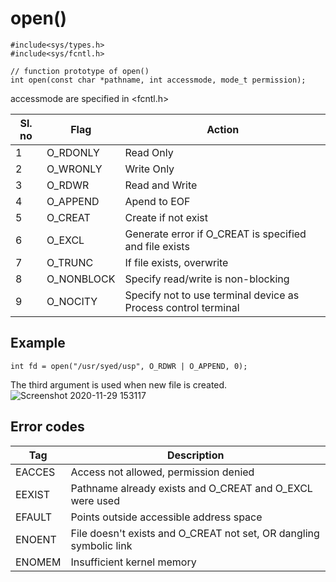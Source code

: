 # open()
```
#include<sys/types.h>
#include<sys/fcntl.h>

// function prototype of open()
int open(const char *pathname, int accessmode, mode_t permission);
```

accessmode are specified in <fcntl.h>

|Sl. no|Flag|Action|
|---|---|---|
|1 | O_RDONLY|Read Only|
|2 | O_WRONLY|Write Only|
|3 | O_RDWR|Read and Write|
|4 | O_APPEND|Apend to EOF|
|5 | O_CREAT|Create if not exist|
|6 | O_EXCL|Generate error if O_CREAT is specified and file exists|
|7 | O_TRUNC|If file exists, overwrite|
|8 | O_NONBLOCK|Specify read/write is non-blocking|
|9 | O_NOCITY|Specify not to use terminal device as Process control terminal|

## Example

`int fd = open("/usr/syed/usp", O_RDWR | O_APPEND, 0);`

The third argument is used when new file is created.
![Screenshot 2020-11-29 153117](https://user-images.githubusercontent.com/44167922/100538826-09ed7580-3258-11eb-9948-4cfacefabde7.png)


## Error codes
Tag|Description|
|---|---|
|EACCES| Access not allowed, permission denied|
|EEXIST| Pathname already exists and O_CREAT and O_EXCL were used|
|EFAULT| Points outside accessible address space|
|ENOENT| File doesn't exists and O_CREAT not set, OR dangling symbolic link|
|ENOMEM| Insufficient kernel memory|
